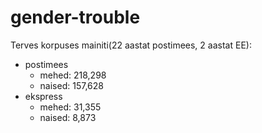 # gender-trouble
Terves korpuses mainiti(22 aastat postimees, 2 aastat EE):
* postimees
  * mehed: 218,298
  * naised: 157,628
* ekspress
  * mehed: 31,355
  * naised: 8,873
